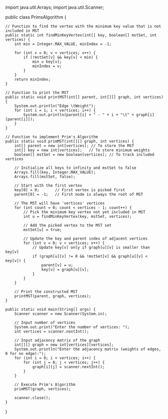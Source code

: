 import java.util.Arrays;
import java.util.Scanner;

public class PrimsAlgorithm {

    // Function to find the vertex with the minimum key value that is not included in MST
    public static int findMinKeyVertex(int[] key, boolean[] mstSet, int vertices) {
        int min = Integer.MAX_VALUE, minIndex = -1;

        for (int v = 0; v < vertices; v++) {
            if (!mstSet[v] && key[v] < min) {
                min = key[v];
                minIndex = v;
            }
        }
        return minIndex;
    }

    // Function to print the MST
    public static void printMST(int[] parent, int[][] graph, int vertices) {
        System.out.println("Edge \tWeight");
        for (int i = 1; i < vertices; i++) {
            System.out.println(parent[i] + " - " + i + "\t" + graph[i][parent[i]]);
        }
    }

    // Function to implement Prim's Algorithm
    public static void primMST(int[][] graph, int vertices) {
        int[] parent = new int[vertices]; // To store the MST
        int[] key = new int[vertices];   // To store minimum weights
        boolean[] mstSet = new boolean[vertices]; // To track included vertices

        // Initialize all keys to infinity and mstSet to false
        Arrays.fill(key, Integer.MAX_VALUE);
        Arrays.fill(mstSet, false);

        // Start with the first vertex
        key[0] = 0;       // First vertex is picked first
        parent[0] = -1;   // First node is always the root of MST

        // The MST will have 'vertices' vertices
        for (int count = 0; count < vertices - 1; count++) {
            // Pick the minimum key vertex not yet included in MST
            int u = findMinKeyVertex(key, mstSet, vertices);

            // Add the picked vertex to the MST set
            mstSet[u] = true;

            // Update the key and parent index of adjacent vertices
            for (int v = 0; v < vertices; v++) {
                // Update key[v] only if graph[u][v] is smaller than key[v]
                if (graph[u][v] != 0 && !mstSet[v] && graph[u][v] < key[v]) {
                    parent[v] = u;
                    key[v] = graph[u][v];
                }
            }
        }

        // Print the constructed MST
        printMST(parent, graph, vertices);
    }

    public static void main(String[] args) {
        Scanner scanner = new Scanner(System.in);

        // Input number of vertices
        System.out.print("Enter the number of vertices: ");
        int vertices = scanner.nextInt();

        // Input adjacency matrix of the graph
        int[][] graph = new int[vertices][vertices];
        System.out.println("Enter the adjacency matrix (weights of edges, 0 for no edge):");
        for (int i = 0; i < vertices; i++) {
            for (int j = 0; j < vertices; j++) {
                graph[i][j] = scanner.nextInt();
            }
        }

        // Execute Prim's Algorithm
        primMST(graph, vertices);

        scanner.close();
    }
}